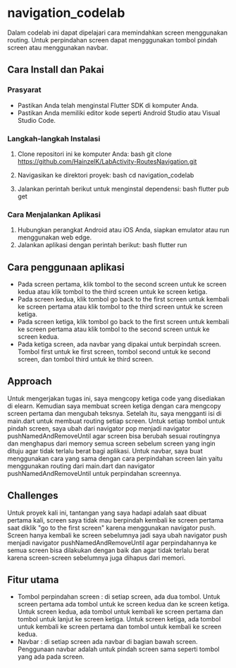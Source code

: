 # navigation_codelab
Dalam codelab ini dapat dipelajari cara memindahkan screen menggunakan routing. Untuk perpindahan screen dapat mengggunakan tombol pindah screen atau menggunakan navbar. 

## Cara Install dan Pakai

### Prasyarat
- Pastikan Anda telah menginstal Flutter SDK di komputer Anda.
- Pastikan Anda memiliki editor kode seperti Android Studio atau Visual Studio Code.

### Langkah-langkah Instalasi
1. Clone repositori ini ke komputer Anda:
   bash
   git clone https://github.com/HainzelK/LabActivity-RoutesNavigation.git
   
2. Navigasikan ke direktori proyek:
   bash
   cd navigation_codelab
   
3. Jalankan perintah berikut untuk menginstal dependensi:
   bash
   flutter pub get
   

### Cara Menjalankan Aplikasi
1. Hubungkan perangkat Android atau iOS Anda, siapkan emulator atau run menggunakan web edge.
2. Jalankan aplikasi dengan perintah berikut:
   bash
   flutter run

## Cara penggunaan aplikasi
- Pada screen pertama, klik tombol to the second screen untuk ke screen kedua atau klik tombol to the third screen untuk ke screen ketiga.
- Pada screen kedua, klik tombol go back to the first screen untuk kembali ke screen pertama atau klik tombol to the third screen untuk ke screen ketiga.
- Pada screen ketiga, klik tombol go back to the first screen untuk kembali ke screen pertama atau klik tombol to the second screen untuk ke screen kedua.
- Pada ketiga screen, ada navbar yang dipakai untuk berpindah screen. Tombol first untuk ke first screen, tombol second untuk ke second screen, dan tombol third untuk ke third screen.

## Approach
Untuk mengerjakan tugas ini, saya mengcopy ketiga code yang disediakan di elearn. Kemudian saya membuat screen ketiga dengan cara mengcopy screen pertama dan mengubah teksnya. Setelah itu, saya mengganti isi di main.dart untuk membuat routing setiap screen. Untuk setiap tombol untuk pindah screen, saya ubah dari navigator pop menjadi navigator pushNamedAndRemoveUntil agar screen bisa berubah sesuai routingnya dan menghapus dari memory semua screen sebelum screen yang ingin dituju agar tidak terlalu berat bagi aplikasi. Untuk navbar, saya buat menggunakan cara yang sama dengan cara perpindahan screen lain yaitu menggunakan routing dari main.dart dan navigator pushNamedAndRemoveUntil untuk perpindahan screennya. 

## Challenges
Untuk proyek kali ini, tantangan yang saya hadapi adalah saat dibuat pertama kali, screen saya tidak mau berpindah kembali ke screen pertama saat diklik "go to the first screen" karena menggunakan navigator push. Screen hanya kembali ke screen sebelumnya jadi saya ubah navigator push menjadi navigator pushNamedAndRemoveUntil agar perpindahannya ke semua screen bisa dilakukan dengan baik dan agar tidak terlalu berat karena screen-screen sebelumnya juga dihapus dari memori.

## Fitur utama
- Tombol perpindahan screen : di setiap screen, ada dua tombol. Untuk screen pertama ada tombol untuk ke screen kedua dan ke screen ketiga. Untuk screen kedua, ada tombol untuk kembali ke screen pertama dan tombol untuk lanjut ke screen ketiga. Untuk screen ketiga, ada tombol untuk kembali ke screen pertama dan tombol untuk kembali ke screen kedua.
- Navbar : di setiap screen ada navbar di bagian bawah screen. Penggunaan navbar adalah untuk pindah screen sama seperti tombol yang ada pada screen.
